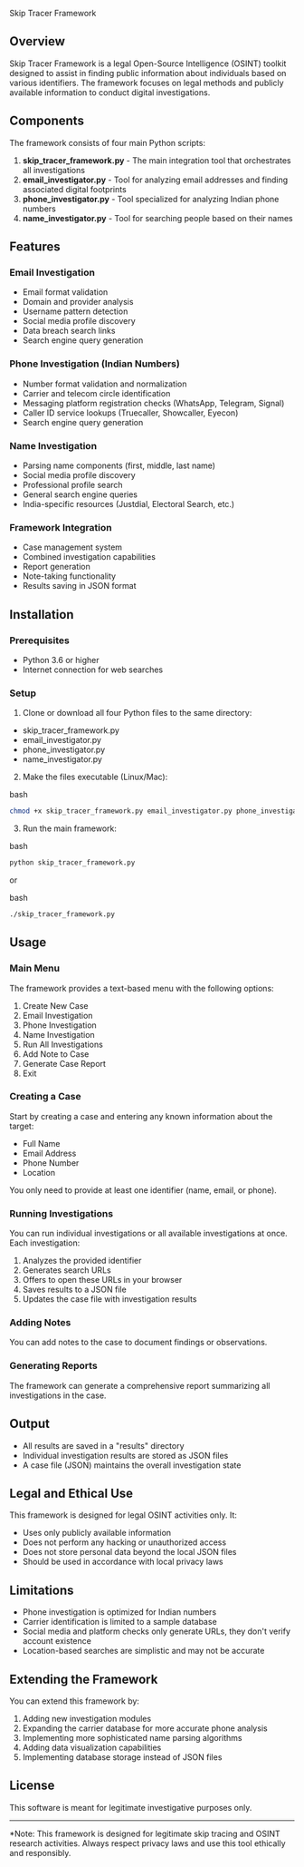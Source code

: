 Skip Tracer Framework

## Overview

Skip Tracer Framework is a legal Open-Source Intelligence (OSINT) toolkit designed to assist in finding public information about individuals based on various identifiers. The framework focuses on legal methods and publicly available information to conduct digital investigations.

## Components

The framework consists of four main Python scripts:

1. **skip_tracer_framework.py** - The main integration tool that orchestrates all investigations
2. **email_investigator.py** - Tool for analyzing email addresses and finding associated digital footprints
3. **phone_investigator.py** - Tool specialized for analyzing Indian phone numbers
4. **name_investigator.py** - Tool for searching people based on their names

## Features

### Email Investigation

- Email format validation
- Domain and provider analysis
- Username pattern detection
- Social media profile discovery
- Data breach search links
- Search engine query generation

### Phone Investigation (Indian Numbers)

- Number format validation and normalization
- Carrier and telecom circle identification
- Messaging platform registration checks (WhatsApp, Telegram, Signal)
- Caller ID service lookups (Truecaller, Showcaller, Eyecon)
- Search engine query generation

### Name Investigation

- Parsing name components (first, middle, last name)
- Social media profile discovery
- Professional profile search
- General search engine queries
- India-specific resources (Justdial, Electoral Search, etc.)

### Framework Integration

- Case management system
- Combined investigation capabilities
- Report generation
- Note-taking functionality
- Results saving in JSON format

## Installation

### Prerequisites

- Python 3.6 or higher
- Internet connection for web searches

### Setup

1. Clone or download all four Python files to the same directory:
  
  - skip_tracer_framework.py
  - email_investigator.py
  - phone_investigator.py
  - name_investigator.py
2. Make the files executable (Linux/Mac):
  
  bash
  
  ```bash
  chmod +x skip_tracer_framework.py email_investigator.py phone_investigator.py name_investigator.py
  ```
  
3. Run the main framework:
  
  bash
  
  ```bash
  python skip_tracer_framework.py
  ```
  
  or
  
  bash
  
  ```bash
  ./skip_tracer_framework.py
  ```
  

## Usage

### Main Menu

The framework provides a text-based menu with the following options:

1. Create New Case
2. Email Investigation
3. Phone Investigation
4. Name Investigation
5. Run All Investigations
6. Add Note to Case
7. Generate Case Report
8. Exit

### Creating a Case

Start by creating a case and entering any known information about the target:

- Full Name
- Email Address
- Phone Number
- Location

You only need to provide at least one identifier (name, email, or phone).

### Running Investigations

You can run individual investigations or all available investigations at once. Each investigation:

1. Analyzes the provided identifier
2. Generates search URLs
3. Offers to open these URLs in your browser
4. Saves results to a JSON file
5. Updates the case file with investigation results

### Adding Notes

You can add notes to the case to document findings or observations.

### Generating Reports

The framework can generate a comprehensive report summarizing all investigations in the case.

## Output

- All results are saved in a "results" directory
- Individual investigation results are stored as JSON files
- A case file (JSON) maintains the overall investigation state

## Legal and Ethical Use

This framework is designed for legal OSINT activities only. It:

- Uses only publicly available information
- Does not perform any hacking or unauthorized access
- Does not store personal data beyond the local JSON files
- Should be used in accordance with local privacy laws

## Limitations

- Phone investigation is optimized for Indian numbers
- Carrier identification is limited to a sample database
- Social media and platform checks only generate URLs, they don't verify account existence
- Location-based searches are simplistic and may not be accurate

## Extending the Framework

You can extend this framework by:

1. Adding new investigation modules
2. Expanding the carrier database for more accurate phone analysis
3. Implementing more sophisticated name parsing algorithms
4. Adding data visualization capabilities
5. Implementing database storage instead of JSON files

## License

This software is meant for legitimate investigative purposes only.

---

*Note: This framework is designed for legitimate skip tracing and OSINT research activities. Always respect privacy laws and use this tool ethically and responsibly.
